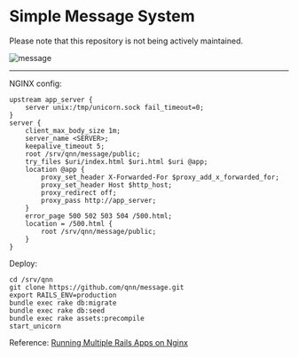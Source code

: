 Simple Message System
=====================

Please note that this repository is not being actively maintained.

![message](https://f.cloud.github.com/assets/1284703/2059827/fb5c504a-8bd8-11e3-953d-aa4c0395055e.png)

---

NGINX config:

    upstream app_server {
        server unix:/tmp/unicorn.sock fail_timeout=0;
    }
    server {
        client_max_body_size 1m;
        server_name <SERVER>;
        keepalive_timeout 5;
        root /srv/qnn/message/public;
        try_files $uri/index.html $uri.html $uri @app;
        location @app {
            proxy_set_header X-Forwarded-For $proxy_add_x_forwarded_for;
            proxy_set_header Host $http_host;
            proxy_redirect off;
            proxy_pass http://app_server;
        }
        error_page 500 502 503 504 /500.html;
        location = /500.html {
            root /srv/qnn/message/public;
        }
    }

Deploy:

    cd /srv/qnn
    git clone https://github.com/qnn/message.git
    export RAILS_ENV=production
    bundle exec rake db:migrate
    bundle exec rake db:seed
    bundle exec rake assets:precompile
    start_unicorn

Reference: [Running Multiple Rails Apps on Nginx](https://github.com/Hack56/Rails-Template/wiki/Running-Multiple-Rails-Apps-on-Nginx)
